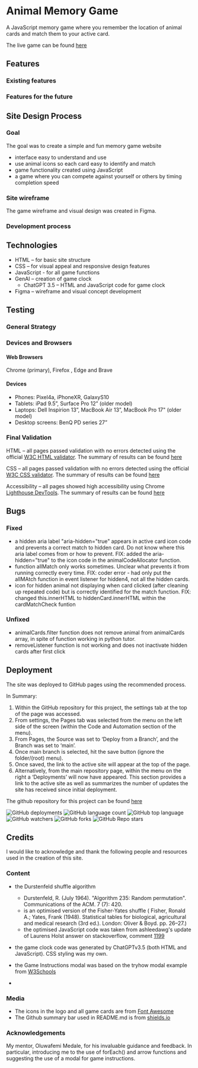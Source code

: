 # Animal Memory Game

A JavaScript memory game where you remember the location of animal cards and match them to your active card.

The live game can be found [here](https://annytomica.github.io/memory_game/)

## Features
### Existing features

### Features for the future

## Site Design Process
### Goal
The goal was to create a simple and fun memory game website
- interface easy to understand and use
- use animal icons so each card easy to identify and match
- game functionality created using JavaScript
- a game where you can compete against yourself or others by timing completion speed

### Site wireframe
The game wireframe and visual design was created in Figma.

### Development process

## Technologies
- HTML – for basic site structure
- CSS – for visual appeal and responsive design features
- JavaScript - for all game functions
- GenAI – creation of game clock
    - ChatGPT 3.5 – HTML and JavaScript code for game clock
- Figma – wireframe and visual concept development


## Testing
### General Strategy
### Devices and Browsers
#### Web Browsers
Chrome (primary), Firefox , Edge and Brave

#### Devices
- Phones: Pixel4a, iPhoneXR, GalaxyS10
- Tablets: iPad 9.5”, Surface Pro 12” (older model)
- Laptops: Dell Inspirion 13”, MacBook Air 13”, MacBook Pro 17" (older model)
- Desktop screens: BenQ PD series 27”

### Final Validation
HTML – all pages passed validation with no errors detected using the official [W3C HTML validator](https://validator.w3.org/). The summary of results can be found [here](assets/readme/html-validation.png)

CSS – all pages passed validation with no errors detected using the official [W3C CSS validator](https://jigsaw.w3.org/css-validator/). The summary of results can be found [here](assets/readme/css-valdation.png)

Accessibility – all pages showed high accessibility using Chrome [Lighthouse DevTools](https://developer.chrome.com/docs/lighthouse/). The summary of results can be found [here](assets/readme/Lighthouse-validation.png)

## Bugs
### Fixed
- a hidden aria label "aria-hidden="true" appears in active card icon code and prevents a correct match to hidden card. Do not know where this aria label comes from or how to prevent. FIX: added the aria-hidden="true" to the icon code in the animalCodeAllocator function.
- function allMatch only works sometimes. Unclear what prevents it from running correctly every time. FIX: coder error - had only put the allMAtch function in event listener for hidden4, not all the hidden cards.
- icon for hidden animal not displaying when card clicked (after cleaning up repeated code) but is correctly identified for the match function. FIX: changed this.innerHTML to hiddenCard.innerHTML within the cardMatchCheck funtion
### Unfixed
- animalCards.filter function does not remove animal from animalCards array, in spite of function working in python tutor.
- removeListener function is not working and does not inactivate hidden cards after first click


## Deployment
The site was deployed to GitHub pages using the recommended process.

In Summary:
1.	Within the GitHub repository for this project, the settings tab at the top of the page was accessed.
2.	From settings, the Pages tab was selected from the menu on the left side of the screen (within the Code and Automation section of the menu).
3.	From Pages, the Source was set to ‘Deploy from a Branch’, and the Branch was set to ‘main’.
4.	Once main branch is selected, hit the save button (ignore the folder/(root) menu).
5.	Once saved, the link to the active site will appear at the top of the page.
6.	Alternatively, from the main repository page, within the menu on the right a ‘Deployments’ will now have appeared. This section provides a link to the active site as well as summarizes the number of updates the site has received since initial deployment.

The github repository for this project can be found [here](https://github.com/Annytomica/memory_game/)

![GitHub deployments](https://img.shields.io/github/deployments/Annytomica/memory_game/github-pages)
![GitHub language count](https://img.shields.io/github/languages/count/Annytomica/memory_game)
![GitHub top language](https://img.shields.io/github/languages/top/Annytomica/memory_game?color=yellow)
![GitHub watchers](https://img.shields.io/github/watchers/Annytomica/memory_game)
![GitHub forks](https://img.shields.io/github/forks/Annytomica/memory_game?style=social)
![GitHub Repo stars](https://img.shields.io/github/stars/Annytomica/memory_game?style=social)

## Credits
I would like to acknowledge and thank the following people and resources used in the creation of this site.
### Content
-	the Durstenfeld shuffle algorithm
    - Durstenfeld, R. (July 1964). "Algorithm 235: Random permutation". Communications of the ACM. 7 (7): 420.
    - is an optimised version of the Fisher-Yates shuffle ( Fisher, Ronald A.; Yates, Frank (1948). Statistical tables for biological, agricultural and medical research (3rd ed.). London: Oliver & Boyd. pp. 26–27.)
    - the optimised JavaScript code was taken from ashleedawg's update of Laurens Holst answer on stackoverflow, comment [1199](https://stackoverflow.com/questions/2450954/how-to-randomize-shuffle-a-javascript-array)

- the game clock code was generated by ChatGPTv3.5 (both HTML and JavaScript). CSS styling was my own.

- the Game Instructions modal was based on the tryhow modal example from [W3Schools](https://www.w3schools.com/howto/tryit.asp?filename=tryhow_css_modal)

- 

### Media
-	The icons in the logo and all game cards are from [Font Awesome](https://fontawesome.com/)
-	The Github summary bar used in README.md is from [shields.io](https://shields.io/badges/)

### Acknowledgements

My mentor, Oluwafemi Medale, for his invaluable guidance and feedback. In particular, introducing me to the use of forEach() and arrow functions and suggesting the use of a modal for game instructions.
